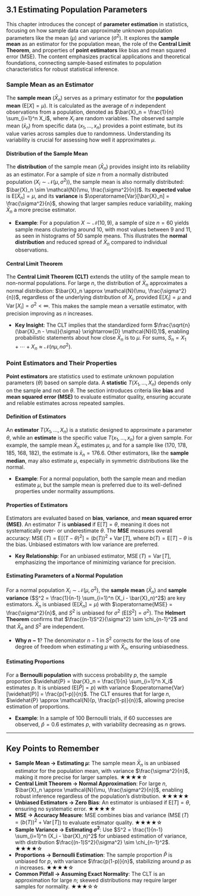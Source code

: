 ## 3.1 Estimating Population Parameters

This chapter introduces the concept of **parameter estimation** in statistics, focusing on how sample data can approximate unknown population parameters like the mean ($\mu$) and variance ($\sigma^2$). It explores the **sample mean** as an estimator for the population mean, the role of the **Central Limit Theorem**, and properties of **point estimators** like bias and mean squared error (MSE). The content emphasizes practical applications and theoretical foundations, connecting sample-based estimates to population characteristics for robust statistical inference.

### Sample Mean as an Estimator

The **sample mean** ($\bar{X}_n$) serves as a primary estimator for the **population mean** ($\mathrm{E}[X] = \mu$). It is calculated as the average of $n$ independent observations from a population, denoted as $\bar{X}_n = \frac{1}{n} \sum_{i=1}^n X_i$, where $X_i$ are random variables. The observed sample mean ($\bar{x}_n$) from specific data ($x_1, \ldots, x_n$) provides a point estimate, but its value varies across samples due to randomness. Understanding its variability is crucial for assessing how well it approximates $\mu$.

#### Distribution of the Sample Mean

The **distribution** of the sample mean ($\bar{X}_n$) provides insight into its reliability as an estimator. For a sample of size $n$ from a normally distributed population ($X_i \sim \mathcal{N}(\mu, \sigma^2)$), the sample mean is also normally distributed: $\bar{X}_n \sim \mathcal{N}(\mu, \frac{\sigma^2}{n})$. Its **expected value** is $\mathrm{E}[\bar{X}_n] = \mu$, and its **variance** is $\operatorname{Var}[\bar{X}_n] = \frac{\sigma^2}{n}$, showing that larger samples reduce variability, making $\bar{X}_n$ a more precise estimator.

- **Example**: For a population $X \sim \mathcal{N}(10, 9)$, a sample of size $n=60$ yields sample means clustering around 10, with most values between 9 and 11, as seen in histograms of 50 sample means. This illustrates the **normal distribution** and reduced spread of $\bar{X}_n$ compared to individual observations.

#### Central Limit Theorem

The **Central Limit Theorem (CLT)** extends the utility of the sample mean to non-normal populations. For large $n$, the distribution of $\bar{X}_n$ approximates a normal distribution: $\bar{X}_n \approx \mathcal{N}(\mu, \frac{\sigma^2}{n})$, regardless of the underlying distribution of $X_i$, provided $\mathrm{E}[X_i] = \mu$ and $\operatorname{Var}[X_i] = \sigma^2 < \infty$. This makes the sample mean a versatile estimator, with precision improving as $n$ increases.

- **Key Insight**: The CLT implies that the standardized form $\frac{\sqrt{n}(\bar{X}_n - \mu)}{\sigma} \xrightarrow{D} \mathcal{N}(0,1)$, enabling probabilistic statements about how close $\bar{X}_n$ is to $\mu$. For sums, $S_n = X_1 + \cdots + X_n \approx \mathcal{N}(n\mu, n\sigma^2)$.

### Point Estimators and Their Properties

**Point estimators** are statistics used to estimate unknown population parameters ($\theta$) based on sample data. A **statistic** $T(X_1, \ldots, X_n)$ depends only on the sample and not on $\theta$. The section introduces criteria like **bias** and **mean squared error (MSE)** to evaluate estimator quality, ensuring accurate and reliable estimates across repeated samples.

#### Definition of Estimators

An **estimator** $T(X_1, \ldots, X_n)$ is a statistic designed to approximate a parameter $\theta$, while an **estimate** is the specific value $T(x_1, \ldots, x_n)$ for a given sample. For example, the sample mean $\bar{X}_n$ estimates $\mu$, and for a sample like (170, 178, 185, 168, 182), the estimate is $\bar{x}_n = 176.6$. Other estimators, like the **sample median**, may also estimate $\mu$, especially in symmetric distributions like the normal.

- **Example**: For a normal population, both the sample mean and median estimate $\mu$, but the sample mean is preferred due to its well-defined properties under normality assumptions.

#### Properties of Estimators

Estimators are evaluated based on **bias**, **variance**, and **mean squared error (MSE)**. An estimator $T$ is **unbiased** if $\mathrm{E}[T] = \theta$, meaning it does not systematically over- or underestimate $\theta$. The **MSE** measures overall accuracy: $\operatorname{MSE}(T) = \mathrm{E}[(T - \theta)^2] = (b(T))^2 + \operatorname{Var}[T]$, where $b(T) = \mathrm{E}[T] - \theta$ is the bias. Unbiased estimators with low variance are preferred.

- **Key Relationship**: For an unbiased estimator, $\operatorname{MSE}(T) = \operatorname{Var}[T]$, emphasizing the importance of minimizing variance for precision.

#### Estimating Parameters of a Normal Population

For a normal population $X_i \sim \mathcal{N}(\mu, \sigma^2)$, the **sample mean** ($\bar{X}_n$) and **sample variance** ($S^2 = \frac{1}{n-1} \sum_{i=1}^n (X_i - \bar{X}_n)^2$) are key estimators. $\bar{X}_n$ is unbiased ($\mathrm{E}[\bar{X}_n] = \mu$) with $\operatorname{MSE} = \frac{\sigma^2}{n}$, and $S^2$ is unbiased for $\sigma^2$ ($\mathrm{E}[S^2] = \sigma^2$). The **Helmert Theorem** confirms that $\frac{(n-1)S^2}{\sigma^2} \sim \chi_{n-1}^2$ and that $\bar{X}_n$ and $S^2$ are independent.

- **Why $n-1$**? The denominator $n-1$ in $S^2$ corrects for the loss of one degree of freedom when estimating $\mu$ with $\bar{X}_n$, ensuring unbiasedness.

#### Estimating Proportions

For a **Bernoulli population** with success probability $p$, the sample proportion $\widehat{P} = \bar{X}_n = \frac{1}{n} \sum_{i=1}^n X_i$ estimates $p$. It is unbiased ($\mathrm{E}[\widehat{P}] = p$) with variance $\operatorname{Var}[\widehat{P}] = \frac{p(1-p)}{n}$. The CLT ensures that for large $n$, $\widehat{P} \approx \mathcal{N}(p, \frac{p(1-p)}{n})$, allowing precise estimation of proportions.

- **Example**: In a sample of 100 Bernoulli trials, if 60 successes are observed, $\widehat{p} = 0.6$ estimates $p$, with variability decreasing as $n$ grows.

---

## Key Points to Remember

- **Sample Mean → Estimating $\mu$**: The sample mean $\bar{X}_n$ is an unbiased estimator for the population mean, with variance $\frac{\sigma^2}{n}$, making it more precise for larger samples. ★★★★☆
- **Central Limit Theorem → Normal Approximation**: For large $n$, $\bar{X}_n \approx \mathcal{N}(\mu, \frac{\sigma^2}{n})$, enabling robust inference regardless of the population’s distribution. ★★★★★
- **Unbiased Estimators → Zero Bias**: An estimator is unbiased if $\mathrm{E}[T] = \theta$, ensuring no systematic error. ★★★★☆
- **MSE → Accuracy Measure**: MSE combines bias and variance ($\operatorname{MSE}(T) = (b(T))^2 + \operatorname{Var}[T]$) to evaluate estimator quality. ★★★★☆
- **Sample Variance → Estimating $\sigma^2$**: Use $S^2 = \frac{1}{n-1} \sum_{i=1}^n (X_i - \bar{X}_n)^2$ for unbiased estimation of variance, with distribution $\frac{(n-1)S^2}{\sigma^2} \sim \chi_{n-1}^2$. ★★★★☆
- **Proportions → Bernoulli Estimation**: The sample proportion $\widehat{P}$ is unbiased for $p$, with variance $\frac{p(1-p)}{n}$, stabilizing around $p$ as $n$ increases. ★★★★☆
- **Common Pitfall → Assuming Exact Normality**: The CLT is an approximation for large $n$; skewed distributions may require larger samples for normality. ★★★☆☆
